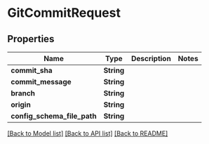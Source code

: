 # GitCommitRequest

## Properties

Name | Type | Description | Notes
------------ | ------------- | ------------- | -------------
**commit_sha** | **String** |  | 
**commit_message** | **String** |  | 
**branch** | **String** |  | 
**origin** | **String** |  | 
**config_schema_file_path** | **String** |  | 

[[Back to Model list]](../README.md#documentation-for-models) [[Back to API list]](../README.md#documentation-for-api-endpoints) [[Back to README]](../README.md)


